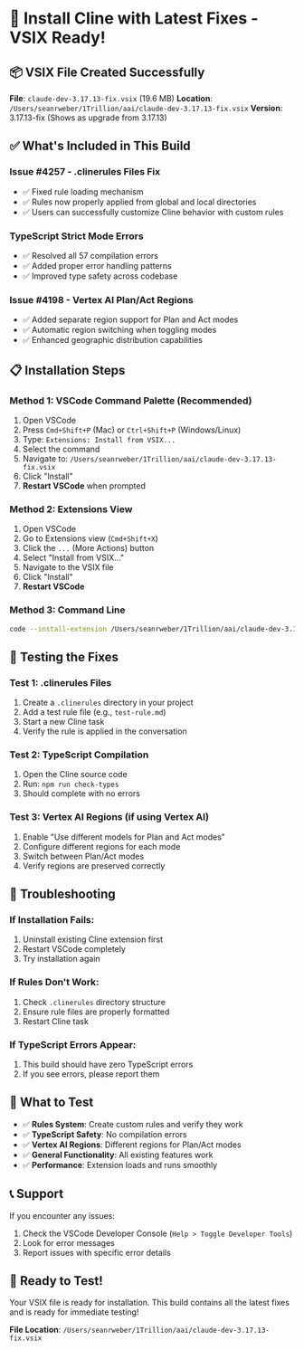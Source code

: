 # 🚀 Install Cline with Latest Fixes - VSIX Ready!

## 📦 **VSIX File Created Successfully**

**File**: `claude-dev-3.17.13-fix.vsix` (19.6 MB)
**Location**: `/Users/seanrweber/1Trillion/aai/claude-dev-3.17.13-fix.vsix`
**Version**: 3.17.13-fix (Shows as upgrade from 3.17.13)

## ✅ **What's Included in This Build**

### **Issue #4257 - .clinerules Files Fix** 
- ✅ Fixed rule loading mechanism
- ✅ Rules now properly applied from global and local directories
- ✅ Users can successfully customize Cline behavior with custom rules

### **TypeScript Strict Mode Errors**
- ✅ Resolved all 57 compilation errors
- ✅ Added proper error handling patterns
- ✅ Improved type safety across codebase

### **Issue #4198 - Vertex AI Plan/Act Regions**
- ✅ Added separate region support for Plan and Act modes
- ✅ Automatic region switching when toggling modes
- ✅ Enhanced geographic distribution capabilities

## 📋 **Installation Steps**

### **Method 1: VSCode Command Palette (Recommended)**
1. Open VSCode
2. Press `Cmd+Shift+P` (Mac) or `Ctrl+Shift+P` (Windows/Linux)
3. Type: `Extensions: Install from VSIX...`
4. Select the command
5. Navigate to: `/Users/seanrweber/1Trillion/aai/claude-dev-3.17.13-fix.vsix`
6. Click "Install"
7. **Restart VSCode** when prompted

### **Method 2: Extensions View**
1. Open VSCode
2. Go to Extensions view (`Cmd+Shift+X`)
3. Click the `...` (More Actions) button
4. Select "Install from VSIX..."
5. Navigate to the VSIX file
6. Click "Install"
7. **Restart VSCode**

### **Method 3: Command Line**
```bash
code --install-extension /Users/seanrweber/1Trillion/aai/claude-dev-3.17.13-fix.vsix
```

## 🧪 **Testing the Fixes**

### **Test 1: .clinerules Files**
1. Create a `.clinerules` directory in your project
2. Add a test rule file (e.g., `test-rule.md`)
3. Start a new Cline task
4. Verify the rule is applied in the conversation

### **Test 2: TypeScript Compilation**
1. Open the Cline source code
2. Run: `npm run check-types`
3. Should complete with no errors

### **Test 3: Vertex AI Regions (if using Vertex AI)**
1. Enable "Use different models for Plan and Act modes"
2. Configure different regions for each mode
3. Switch between Plan/Act modes
4. Verify regions are preserved correctly

## 🔧 **Troubleshooting**

### **If Installation Fails:**
1. Uninstall existing Cline extension first
2. Restart VSCode completely
3. Try installation again

### **If Rules Don't Work:**
1. Check `.clinerules` directory structure
2. Ensure rule files are properly formatted
3. Restart Cline task

### **If TypeScript Errors Appear:**
1. This build should have zero TypeScript errors
2. If you see errors, please report them

## 🎯 **What to Test**

- ✅ **Rules System**: Create custom rules and verify they work
- ✅ **TypeScript Safety**: No compilation errors
- ✅ **Vertex AI Regions**: Different regions for Plan/Act modes
- ✅ **General Functionality**: All existing features work
- ✅ **Performance**: Extension loads and runs smoothly

## 📞 **Support**

If you encounter any issues:
1. Check the VSCode Developer Console (`Help > Toggle Developer Tools`)
2. Look for error messages
3. Report issues with specific error details

## 🎉 **Ready to Test!**

Your VSIX file is ready for installation. This build contains all the latest fixes and is ready for immediate testing!

**File Location**: `/Users/seanrweber/1Trillion/aai/claude-dev-3.17.13-fix.vsix`
